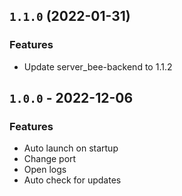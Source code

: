 ## `1.1.0` (2022-01-31)

### Features
- Update server_bee-backend to 1.1.2

## `1.0.0` - 2022-12-06

### Features
- Auto launch on startup
- Change port
- Open logs
- Auto check for updates
